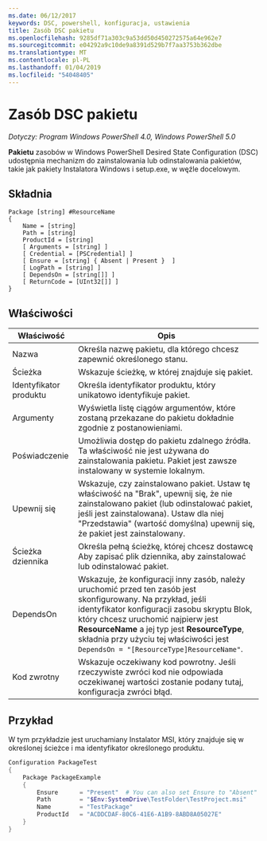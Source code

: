 ```yaml
---
ms.date: 06/12/2017
keywords: DSC, powershell, konfiguracja, ustawienia
title: Zasób DSC pakietu
ms.openlocfilehash: 9285df71a303c9a53dd50d450272575a64e962e7
ms.sourcegitcommit: e04292a9c10de9a8391d529b7f7aa3753b362dbe
ms.translationtype: MT
ms.contentlocale: pl-PL
ms.lasthandoff: 01/04/2019
ms.locfileid: "54048405"
---
```

# <a name="dsc-package-resource"></a>Zasób DSC pakietu

_Dotyczy: Program Windows PowerShell 4.0, Windows PowerShell 5.0_

**Pakietu** zasobów w Windows PowerShell Desired State Configuration (DSC) udostępnia mechanizm do zainstalowania lub odinstalowania pakietów, takie jak pakiety Instalatora Windows i setup.exe, w węźle docelowym.

## <a name="syntax"></a>Składnia

```
Package [string] #ResourceName
{
    Name = [string]
    Path = [string]
    ProductId = [string]
    [ Arguments = [string] ]
    [ Credential = [PSCredential] ]
    [ Ensure = [string] { Absent | Present }  ]
    [ LogPath = [string] ]
    [ DependsOn = [string[]] ]
    [ ReturnCode = [UInt32[]] ]
}
```

## <a name="properties"></a>Właściwości

| Właściwość | Opis |
| --- | --- |
| Nazwa| Określa nazwę pakietu, dla którego chcesz zapewnić określonego stanu.|
| Ścieżka| Wskazuje ścieżkę, w której znajduje się pakiet.|
| Identyfikator produktu| Określa identyfikator produktu, który unikatowo identyfikuje pakiet.|
| Argumenty| Wyświetla listę ciągów argumentów, które zostaną przekazane do pakietu dokładnie zgodnie z postanowieniami.|
| Poświadczenie| Umożliwia dostęp do pakietu zdalnego źródła. Ta właściwość nie jest używana do zainstalowania pakietu. Pakiet jest zawsze instalowany w systemie lokalnym.|
| Upewnij się| Wskazuje, czy zainstalowano pakiet. Ustaw tę właściwość na "Brak", upewnij się, że nie zainstalowano pakiet (lub odinstalować pakiet, jeśli jest zainstalowana). Ustaw dla niej "Przedstawia" (wartość domyślna) upewnij się, że pakiet jest zainstalowany.|
| Ścieżka dziennika| Określa pełną ścieżkę, której chcesz dostawcę Aby zapisać plik dziennika, aby zainstalować lub odinstalować pakiet.|
| DependsOn | Wskazuje, że konfiguracji inny zasób, należy uruchomić przed ten zasób jest skonfigurowany. Na przykład, jeśli identyfikator konfiguracji zasobu skryptu Blok, który chcesz uruchomić najpierw jest **ResourceName** a jej typ jest **ResourceType**, składnia przy użyciu tej właściwości jest `DependsOn = "[ResourceType]ResourceName"`.|
| Kod zwrotny| Wskazuje oczekiwany kod powrotny. Jeśli rzeczywiste zwróci kod nie odpowiada oczekiwanej wartości zostanie podany tutaj, konfiguracja zwróci błąd.|

## <a name="example"></a>Przykład

W tym przykładzie jest uruchamiany Instalator MSI, który znajduje się w określonej ścieżce i ma identyfikator określonego produktu.

```powershell
Configuration PackageTest
{
    Package PackageExample
    {
        Ensure      = "Present"  # You can also set Ensure to "Absent"
        Path        = "$Env:SystemDrive\TestFolder\TestProject.msi"
        Name        = "TestPackage"
        ProductId   = "ACDDCDAF-80C6-41E6-A1B9-8ABD8A05027E"
    }
}
```